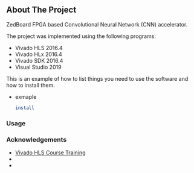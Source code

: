 
<!-- ABOUT THE PROJECT -->
## About The Project

ZedBoard FPGA based Convolutional Neural Network (CNN) accelerator.





<!-- GETTING STARTED -->

The project was implemented using the following programs:

* []() Vivado HLS 2016.4
* []() Vivado HLx 2016.4
* []() Vivado SDK 2016.4
* []() Visual Studio 2019


This is an example of how to list things you need to use the software and how to install them.
* exmaple
  ```sh
  install 
  ```

<!-- USAGE EXAMPLES -->
### Usage



<!-- ACKNOWLEDGEMENTS -->
### Acknowledgements

* [Vivado HLS Course Training](https://www.youtube.com/playlist?list=PLo7bVbJhQ6qzK6ELKCm8H_WEzzcr5YXHC)
* []()
* []()

